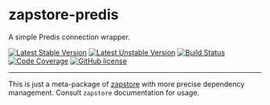 
zapstore-predis
===============

A simple Predis connection wrapper.

[![Latest Stable Version](https://poser.pugx.org/bfitech/zapstore-predis/v/stable)](https://packagist.org/packages/bfitech/zapstore-predis)
[![Latest Unstable Version](https://poser.pugx.org/bfitech/zapstore-predis/v/unstable)](https://packagist.org/packages/bfitech/zapstore-predis)
[![Build Status](https://travis-ci.org/bfitech/zapstore-predis.svg?branch=master)](https://travis-ci.org/bfitech/zapstore-predis)
[![Code Coverage](https://codecov.io/gh/bfitech/zapstore-predis/branch/master/graph/badge.svg)](https://codecov.io/gh/bfitech/zapstore-predis)
[![GitHub license](https://img.shields.io/badge/license-MIT-blue.svg)](https://raw.githubusercontent.com/bfitech/zapstore-predis/master/LICENSE)

----

This is just a meta-package of [zapstore](https://github.com/bfitech/zapstore) with
more precise dependency management. Consult `zapstore` documentation for usage.

